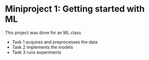 # Miniproject 1: Getting started with ML

This project was done for an ML class

- Task 1 acquires and preprocesses the data
- Task 2 implements the models
- Task 3 runs experiments
